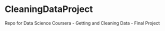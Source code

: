 CleaningDataProject
===================

Repo for Data Science Coursera - Getting and Cleaning Data - Final Project
